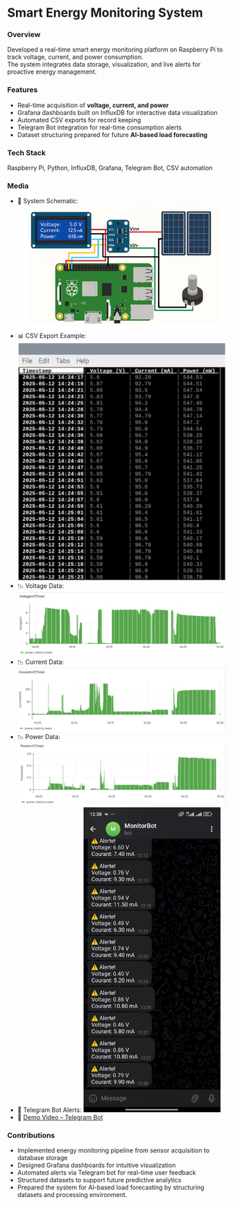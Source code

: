 # Smart Energy Monitoring System

### Overview
Developed a real-time smart energy monitoring platform on Raspberry Pi to track voltage, current, and power consumption.  
The system integrates data storage, visualization, and live alerts for proactive energy management.

### Features
- Real-time acquisition of **voltage, current, and power**
- Grafana dashboards built on InfluxDB for interactive data visualization
- Automated CSV exports for record keeping
- Telegram Bot integration for real-time consumption alerts
- Dataset structuring prepared for future **AI-based load forecasting**

### Tech Stack
Raspberry Pi, Python, InfluxDB, Grafana, Telegram Bot, CSV automation

### Media
- 📸 System Schematic: ![Schematic](media/shemas.png)
- 📊 CSV Export Example: ![CSV](media/CSV.png)
- 📉 Voltage Data: ![Voltage](media/voltage.png)
- 📉 Current Data: ![Current](media/courant.png)
- 📉 Power Data: ![Power](media/power.png)
- 🤖 Telegram Bot Alerts: ![Telegram](media/TelegramBot.png)
- 🎥 [Demo Video – Telegram Bot](https://youtube.com/shorts/QXqnG4CJ7Vo?feature=share)

### Contributions
- Implemented energy monitoring pipeline from sensor acquisition to database storage
- Designed Grafana dashboards for intuitive visualization
- Automated alerts via Telegram bot for real-time user feedback
- Structured datasets to support future predictive analytics
- Prepared the system for AI-based load forecasting by structuring datasets and processing environment.
